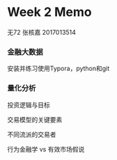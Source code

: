 # Week 2 Memo
无72 张核嘉 2017013514

### 金融大数据

安装并练习使用Typora，python和git

### 量化分析

投资逻辑与目标

交易模型的关键要素

不同流派的交易者

行为金融学 vs 有效市场假说